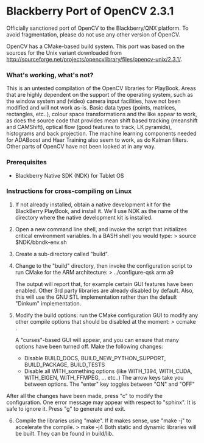 # Blackberry Port of OpenCV 2.3.1

Officially sanctioned port of OpenCV to the Blackberry/QNX platform. To avoid fragmentation, please do not use any other version of OpenCV.

OpenCV has a CMake-based build system. This port was based on the sources for the Unix variant downloaded from http://sourceforge.net/projects/opencvlibrary/files/opencv-unix/2.3.1/.

### What's working, what's not?

This is an untested compilation of the OpenCV libraries for PlayBook.  Areas that are highly dependent on the support of the operating system, such as the window system and (video) camera input facilities, have not been modified and will not work as-is.
Basic data types (points, matrices, rectangles, etc..), colour space transformations and the like appear to work, as does the 
source code that provides mean shift based tracking (meanshift and CAMShift), optical flow (good features to track, 
LK pyramids), histograms and back projection.  The machine learning components needed for ADABoost and Haar Training also seem to work, as do
Kalman filters.  Other parts of OpenCV have not been looked at in any way.

### Prerequisites

- Blackberry Native SDK (NDK) for Tablet OS

### Instructions for cross-compiling on Linux

1.  If not already installed, obtain a native development kit for the BlackBerry PlayBook, and install it.
    We'll use NDK as the name of the directory where the native development kit is installed.
2.  Open a new command line shell, and invoke the script that initializes critical environment variables.  In a BASH shell
    you would type:
        > source $NDK/bbndk-env.sh
3.  Create a sub-directory called "build".
4.  Change to the "build" directory, then invoke the configuration script to run CMake for the ARM architecture:
        > ../configure-qsk arm a9

    The output will report that, for example certain GUI features have been enabled.  Other 3rd party libraries are 
    already disabled by default.  Also, this will use the GNU STL implementation rather than the default "Dinkum"
    implementation.
5.  Modify the build options: run the CMake configuration GUI to modify any other compile options that should be 
    disabled at the moment:
        > ccmake .

    A "curses"-based GUI will appear, and you can ensure that many options have been turned off. Make the following changes: 
    - Disable BUILD_DOCS, BUILD_NEW_PYTHON_SUPPORT, BUILD_PACKAGE, BUILD_TESTS 
    - Disable all WITH_something options (like WITH_1394, WITH_CUDA, WITH_EIGEN, WITH_FFMPEG, ... etc..)
   The arrow keys take you between options.  The "enter" key toggles between "ON" and "OFF"

   After all the changes have been made, press "c" to modify the configuration.  One error message may appear with respect
   to "sphinx".  It is safe to ignore it. Press "g" to generate and exit.

6.  Compile the libraries using "make".  If it makes sense, use "make -j" to accelerate the compile.
        > make -j4
    Both static and dynamic libraries will be built.  They can be found in build/lib.
